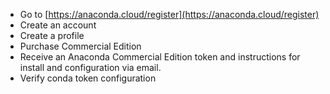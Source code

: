 - Go to [https://anaconda.cloud/register](https://anaconda.cloud/register)
- Create an account
- Create a profile
- Purchase Commercial Edition
- Receive an Anaconda Commercial Edition token and instructions for install and configuration via email.
- Verify conda token configuration
